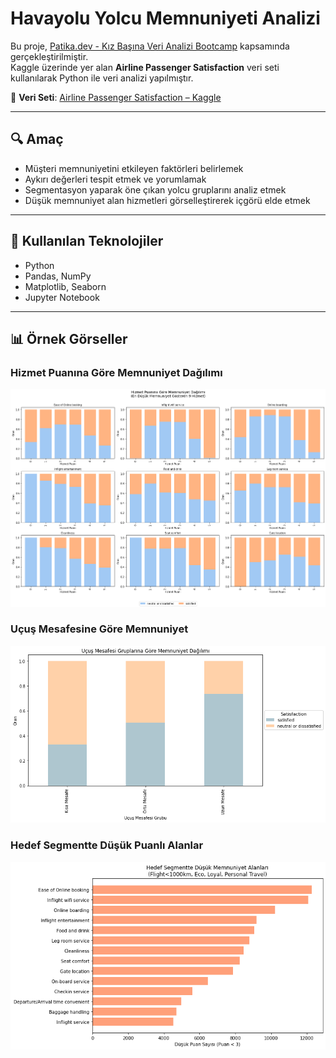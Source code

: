 # Havayolu Yolcu Memnuniyeti Analizi

Bu proje, [Patika.dev - Kız Başına Veri Analizi Bootcamp](https://www.patika.dev/) kapsamında gerçekleştirilmiştir.  
Kaggle üzerinde yer alan **Airline Passenger Satisfaction** veri seti kullanılarak Python ile veri analizi yapılmıştır.

📂 **Veri Seti**: [Airline Passenger Satisfaction – Kaggle](https://www.kaggle.com/datasets/teejmahal20/airline-passenger-satisfaction)

---

## 🔍 Amaç

- Müşteri memnuniyetini etkileyen faktörleri belirlemek  
- Aykırı değerleri tespit etmek ve yorumlamak  
- Segmentasyon yaparak öne çıkan yolcu gruplarını analiz etmek  
- Düşük memnuniyet alan hizmetleri görselleştirerek içgörü elde etmek

---

## 🧰 Kullanılan Teknolojiler

- Python
- Pandas, NumPy
- Matplotlib, Seaborn
- Jupyter Notebook

---

## 📊 Örnek Görseller

### Hizmet Puanına Göre Memnuniyet Dağılımı  
![Hizmet Memnuniyet](images/service_score_distribution.png)

### Uçuş Mesafesine Göre Memnuniyet  
![Mesafe Memnuniyet](images/flight_distance_satisfaction.png)

### Hedef Segmentte Düşük Puanlı Alanlar  
![Hedef Segment](images/low_scores_target_group.png)
